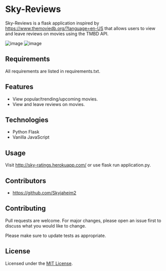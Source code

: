 # Sky-Reviews

Sky-Reviews is a flask application inspired by https://www.themoviedb.org/?language=en-US that allows users to view and leave reviews on movies using the TMBD API.

![image](https://user-images.githubusercontent.com/64718777/160221263-d1a9ae6b-a62e-4a69-b5ba-9e2e8d31b5f7.png)
![image](https://user-images.githubusercontent.com/64718777/160304836-6e9214cb-0a46-4f78-990d-ccdab2b5f108.png)

## Requirements

All requirements are listed in requirements.txt.

## Features

* View popular/trending/upcoming movies.
* View and leave reviews on movies.

## Technologies

* Python Flask
* Vanilla JavaScript

## Usage
Visit http://sky-ratings.herokuapp.com/ or use flask run application.py.

## Contributors

* https://github.com/Skyjaheim2

## Contributing

Pull requests are welcome. For major changes, please open an issue first to discuss what you would like to change.

Please make sure to update tests as appropriate.

## License

Licensed under the [MIT License](LICENSE).